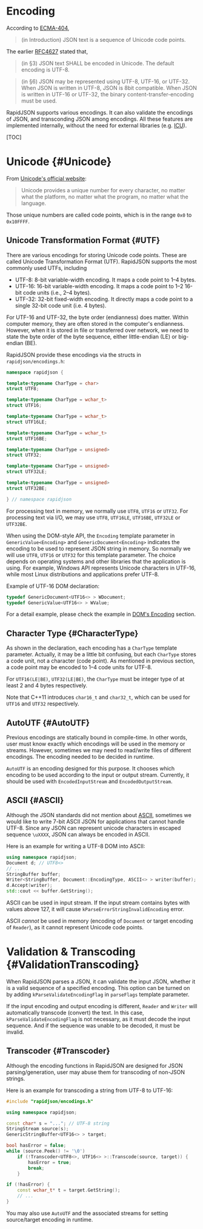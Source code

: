 # Encoding

According to [ECMA-404](http://www.ecma-international.org/publications/files/ECMA-ST/ECMA-404.pdf),

> (in Introduction) JSON text is a sequence of Unicode code points.

The earlier [RFC4627](http://www.ietf.org/rfc/rfc4627.txt) stated that,

> (in §3) JSON text SHALL be encoded in Unicode.  The default encoding is UTF-8.

> (in §6) JSON may be represented using UTF-8, UTF-16, or UTF-32. When JSON is written in UTF-8, JSON is 8bit compatible.  When JSON is written in UTF-16 or UTF-32, the binary content-transfer-encoding must be used.

RapidJSON supports various encodings. It can also validate the encodings of JSON, and transconding JSON among encodings. All these features are implemented internally, without the need for external libraries (e.g. [ICU](http://site.icu-project.org/)).

[TOC]

# Unicode {#Unicode}
From [Unicode's official website](http://www.unicode.org/standard/WhatIsUnicode.html):
> Unicode provides a unique number for every character, 
> no matter what the platform,
> no matter what the program,
> no matter what the language.

Those unique numbers are called code points, which is in the range `0x0` to `0x10FFFF`.

## Unicode Transformation Format {#UTF}

There are various encodings for storing Unicode code points. These are called Unicode Transformation Format (UTF). RapidJSON supports the most commonly used UTFs, including

* UTF-8: 8-bit variable-width encoding. It maps a code point to 1–4 bytes.
* UTF-16: 16-bit variable-width encoding. It maps a code point to 1–2 16-bit code units (i.e., 2–4 bytes).
* UTF-32: 32-bit fixed-width encoding. It directly maps a code point to a single 32-bit code unit (i.e. 4 bytes).

For UTF-16 and UTF-32, the byte order (endianness) does matter. Within computer memory, they are often stored in the computer's endianness. However, when it is stored in file or transferred over network, we need to state the byte order of the byte sequence, either little-endian (LE) or big-endian (BE). 

RapidJSON provide these encodings via the structs in `rapidjson/encodings.h`:

~~~~~~~~~~cpp
namespace rapidjson {

template<typename CharType = char>
struct UTF8;

template<typename CharType = wchar_t>
struct UTF16;

template<typename CharType = wchar_t>
struct UTF16LE;

template<typename CharType = wchar_t>
struct UTF16BE;

template<typename CharType = unsigned>
struct UTF32;

template<typename CharType = unsigned>
struct UTF32LE;

template<typename CharType = unsigned>
struct UTF32BE;

} // namespace rapidjson
~~~~~~~~~~

For processing text in memory, we normally use `UTF8`, `UTF16` or `UTF32`. For processing text via I/O, we may use `UTF8`, `UTF16LE`, `UTF16BE`, `UTF32LE` or `UTF32BE`.

When using the DOM-style API, the `Encoding` template parameter in `GenericValue<Encoding>` and `GenericDocument<Encoding>` indicates the encoding to be used to represent JSON string in memory. So normally we will use `UTF8`, `UTF16` or `UTF32` for this template parameter. The choice depends on operating systems and other libraries that the application is using. For example, Windows API represents Unicode characters in UTF-16, while most Linux distributions and applications prefer UTF-8.

Example of UTF-16 DOM declaration:

~~~~~~~~~~cpp
typedef GenericDocument<UTF16<> > WDocument;
typedef GenericValue<UTF16<> > WValue;
~~~~~~~~~~

For a detail example, please check the example in [DOM's Encoding](doc/stream.md) section.

## Character Type {#CharacterType}

As shown in the declaration, each encoding has a `CharType` template parameter. Actually, it may be a little bit confusing, but each `CharType` stores a code unit, not a character (code point). As mentioned in previous section, a code point may be encoded to 1–4 code units for UTF-8.

For `UTF16(LE|BE)`, `UTF32(LE|BE)`, the `CharType` must be integer type of at least 2 and 4 bytes  respectively.

Note that C++11 introduces `char16_t` and `char32_t`, which can be used for `UTF16` and `UTF32` respectively.

## AutoUTF {#AutoUTF}

Previous encodings are statically bound in compile-time. In other words, user must know exactly which encodings will be used in the memory or streams. However, sometimes we may need to read/write files of different encodings. The encoding needed to be decided in runtime.

`AutoUTF` is an encoding designed for this purpose. It chooses which encoding to be used according to the input or output stream. Currently, it should be used with `EncodedInputStream` and `EncodedOutputStream`.

## ASCII {#ASCII}

Although the JSON standards did not mention about [ASCII](http://en.wikipedia.org/wiki/ASCII), sometimes we would like to write 7-bit ASCII JSON for applications that cannot handle UTF-8. Since any JSON can represent unicode characters in escaped sequence `\uXXXX`, JSON can always be encoded in ASCII.

Here is an example for writing a UTF-8 DOM into ASCII:

~~~~~~~~~~cpp
using namespace rapidjson;
Document d; // UTF8<>
// ...
StringBuffer buffer;
Writer<StringBuffer, Document::EncodingType, ASCII<> > writer(buffer);
d.Accept(writer);
std::cout << buffer.GetString();
~~~~~~~~~~

ASCII can be used in input stream. If the input stream contains bytes with values above 127, it will cause `kParseErrorStringInvalidEncoding` error.

ASCII *cannot* be used in memory (encoding of `Document` or target encoding of `Reader`), as it cannot represent Unicode code points.

# Validation & Transcoding {#ValidationTranscoding}

When RapidJSON parses a JSON, it can validate the input JSON, whether it is a valid sequence of a specified encoding. This option can be turned on by adding `kParseValidateEncodingFlag` in `parseFlags` template parameter.

If the input encoding and output encoding is different, `Reader` and `Writer` will automatically transcode (convert) the text. In this case, `kParseValidateEncodingFlag` is not necessary, as it must decode the input sequence. And if the sequence was unable to be decoded, it must be invalid.

## Transcoder {#Transcoder}

Although the encoding functions in RapidJSON are designed for JSON parsing/generation, user may abuse them for transcoding of non-JSON strings.

Here is an example for transcoding a string from UTF-8 to UTF-16:

~~~~~~~~~~cpp
#include "rapidjson/encodings.h"

using namespace rapidjson;

const char* s = "..."; // UTF-8 string
StringStream source(s);
GenericStringBuffer<UTF16<> > target;

bool hasError = false;
while (source.Peek() != '\0')
    if (!Transcoder<UTF8<>, UTF16<> >::Transcode(source, target)) {
        hasError = true;
        break;
    }

if (!hasError) {
    const wchar_t* t = target.GetString();
    // ...
}
~~~~~~~~~~

You may also use `AutoUTF` and the associated streams for setting source/target encoding in runtime.
